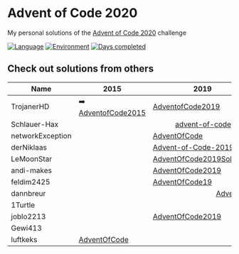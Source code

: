 # Advent of Code 2020

My personal solutions of the [Advent of Code 2020](https://adventofcode.com/2020) challenge

[![Language](https://img.shields.io/badge/Language-TypeScript-blue)](https://www.typescriptlang.org/)
[![Environment](https://img.shields.io/badge/Environment-Deno-white)](https://deno.land/)
[![Days completed](https://img.shields.io/badge/Days%20completed-16-red)](https://github.com/TrojanerHD/AdventofCode2020/tree/main/src/)

## Check out solutions from others

<table>
    <thead>
        <tr>
            <th>Name</th>
						<th>2015</th>
            <th>2019</th>
            <th>2020</th>
        </tr>
    </thead>
    <tbody>
        <tr>
            <td>TrojanerHD</td>
						<td>➡️ <a href="https://github.com/TrojanerHD/AdventofCode2015">AdventofCode2015</a></td>
            <td><a href="https://github.com/TrojanerHD/AdventofCode2019">AdventofCode2019</a></td>
            <td><a href="https://github.com/TrojanerHD/AdventofCode2020">AdventofCode2020</a></td>
        </tr>
        <tr>
            <td>Schlauer-Hax</td>
            <td colspan=3 align="center"><a href="https://github.com/Schlauer-Hax/advent-of-code">advent-of-code</a></td>
        </tr>
        <tr>
            <td>networkException</td>
						<td></td>
            <td><a href="https://github.com/networkException/AdventOfCode">AdventOfCode</a></td>
            <td></td>
        </tr>
        <tr>
            <td>derNiklaas</td>
						<td></td>
            <td><a href="https://github.com/derNiklaas/Advent-of-Code-2019">Advent-of-Code-2019</a></td>
            <td><a href="https://github.com/derNiklaas/AoC-2020">AoC-2020</a></td>
        </tr>
        <tr>
            <td>LeMoonStar</td>
						<td></td>
            <td><a href="https://github.com/LeMoonStar/AdventOfCode2019Solutions">AdventOfCode2019Solutions</a></td>
            <td><a href="https://github.com/LeMoonStar/AoC20">AoC20</a></td>
        </tr>
        <tr>
            <td>andi-makes</td>
						<td></td>
            <td><a href="https://github.com/andi-makes/AdventOfCode2019">AdventOfCode2019</a></td>
            <td><a href="https://github.com/andi-makes/aoc2020">aoc2020</a></td>
        </tr>
        <tr>
            <td>feldim2425</td>
						<td></td>
            <td><a href="https://github.com/feldim2425/AdventOfCode19">AdventOfCode19</a></td>
            <td></td>
        </tr>
        <tr>
            <td>dannbreur</td>
						<td></td>
            <td colspan=2 align="center"><a href="https://github.com/daanbreur/AdventofCode">AdventofCode</a></td>
        </tr>
        <tr>
            <td>1Turtle</td>
            <td></td>
            <td></td>
            <td><a href="https://github.com/1Turtle/AdventOfCode2020">AdventOfCode2020</a></td>
        </tr>
        <tr>
            <td>joblo2213</td>
						<td></td>
            <td><a href="https://github.com/joblo2213/AdventOfCode2019">AdventOfCode2019</a></td>
            <td><a href="https://github.com/joblo2213/AdventOfCode2020">AdventOfCode2020</a></td>
        </tr>
        <tr>
            <td>Gewi413</td>
            <td></td>
            <td></td>
            <td><a href="https://github.com/Gewi413/AdventOfCode">AdventOfCode</a></td>
        </tr>
        <tr>
          <td>luftkeks</td>
          <td><a href="https://github.com/luftkeks/AdventOfCode">AdventOfCode</a></td>
          <td></td>
          <td></td>
        </tr>
    </tbody>
</table>
